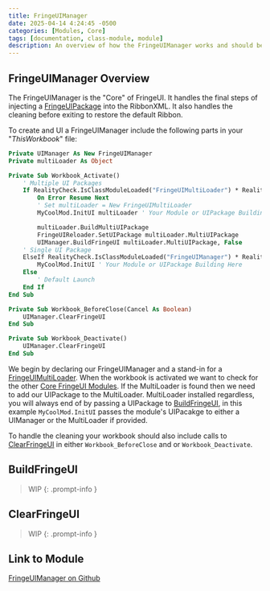 ```yaml
---
title: FringeUIManager
date: 2025-04-14 4:24:45 -0500
categories: [Modules, Core]
tags: [documentation, class-module, module]
description: An overview of how the FringeUIManager works and should be used.
---
```


## FringeUIManager Overview

The FringeUIManager is the "Core" of FringeUI. It handles the final steps of injecting
a [FringeUIPackage](https://scorpiogameking.github.io/FringeUI/posts/FringeUIPackage/) 
into the RibbonXML. It also handles the cleaning before exiting to restore the default
Ribbon.

To create and UI a FringeUIManager include the following parts  in your "*ThisWorkbook*" 
file:

```vb
Private UIManager As New FringeUIManager
Private multiLoader As Object

Private Sub Workbook_Activate()
    ' Multiple UI Packages
    If RealityCheck.IsClassModuleLoaded("FringeUIMultiLoader") * RealityCheck.IsClassModuleLoaded("FringeUIManager") * RealityCheck.IsClassModuleLoaded("FringeUIPackage") Then
        On Error Resume Next
        ' Set multiLoader = New FringeUIMultiLoader
        MyCoolMod.InitUI multiLoader ' Your Module or UIPackage Building Here

        multiLoader.BuildMultiUIPackage
        FringeUIReloader.SetUIPackage multiLoader.MultiUIPackage
        UIManager.BuildFringeUI multiLoader.MultiUIPackage, False
    ' Single UI Package
    ElseIf RealityCheck.IsClassModuleLoaded("FringeUIManager") * RealityCheck.IsClassModuleLoaded("FringeUIPackage") Then
        MyCoolMod.InitUI ' Your Module or UIPackage Building Here
    Else
        ' Default Launch
    End If
End Sub

Private Sub Workbook_BeforeClose(Cancel As Boolean)
    UIManager.ClearFringeUI
End Sub

Private Sub Workbook_Deactivate()
    UIManager.ClearFringeUI
End Sub
```

We begin by declaring our FringeUIManager and a stand-in for a [FringeUIMultiLoader](https://scorpiogameking.github.io/FringeUI/posts/FringeUIMultiLoader/).
When the workbook is activated we want to check for the other [Core FringeUI Modules](https://scorpiogameking.github.io/FringeUI/categories/core/).
If the MultiLoader is found then we need to add our UIPackage to the MultiLoader. MultiLoader installed regardless, you will always end of by passing a UIPackage to
[BuildFringeUI](#buildfringeui), in this example `MyCoolMod.InitUI` passes the module's
UIPacakge to either a UIManager or the MultiLoader if provided.

To handle the cleaning your workbook should also include calls to [ClearFringeUI](#clearfringeui)
in either `Workbook_BeforeClose` and or `Workbook_Deactivate`.

## BuildFringeUI

> WIP
{: .prompt-info }

## ClearFringeUI

> WIP
{: .prompt-info }

## Link to Module

[FringeUIManager on Github](https://github.com/ScorpioGameKing/FringeUI/blob/main/fringeui/class_modules/FringeUI/FringeUIManager.cls)